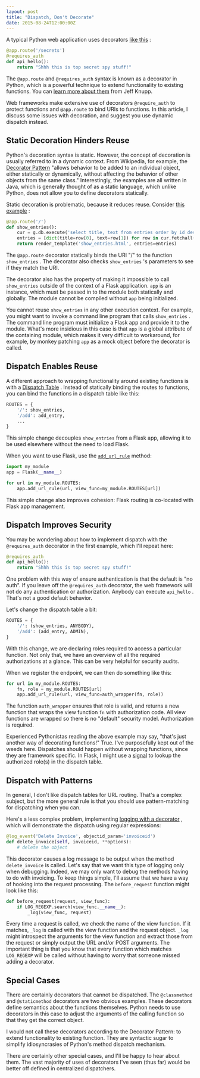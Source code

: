 ```yaml
---
layout: post
title: "Dispatch, Don't Decorate"
date: 2015-08-24T12:00:00Z
---
```


A typical Python web application uses decorators
[like this](http://n99.us/sgd)
:

```python
@app.route('/secrets')
@requires_auth
def api_hello():
    return "Shhh this is top secret spy stuff!"
```

The
 `@app.route`  and
 `@requires_auth`  syntax is known as a decorator in Python, which
is a powerful technique to extend functionality to existing functions.
You can
[learn more about them](http://n99.us/kaj)
 from Jeff Knupp.

Web frameworks make extensive use of
decorators
 `@require_auth`  to protect functions and
 `@app.route`  to bind URIs to functions.
In this article, I discuss some issues with decoration, and suggest you use
dynamic dispatch instead.

## Static Decoration Hinders Reuse

Python's decoration syntax is static. However, the concept of decoration is
usually referred to in a dynamic context. From Wikipedia, for example, the
[Decorator Pattern](http://n99.us/aay)
"allows behavior to be added to an individual object,
either statically or dynamically, without affecting the behavior
of other objects from the same class." Interestingly, the examples are
all written in Java, which is generally thought of as a static language, which
unlike Python, does not allow you to define decorators statically.

Static decoration is problematic, because it reduces reuse. Consider
[this example](http://n99.us/gjj)
:

```python
@app.route('/')
def show_entries():
    cur = g.db.execute('select title, text from entries order by id desc')
    entries = [dict(title=row[0], text=row[1]) for row in cur.fetchall()]
    return render_template('show_entries.html', entries=entries)
```

The
 `@app.route`  decorator statically binds the URI "/" to the function
 `show_entries` . The decorator also checks
 `show_entries` 's parameters to see if they match the URI.

The decorator also has the property of making it impossible
to call
 `show_entries`  outside of the context of a Flask application.
 `app`  is an instance, which must be passed in to the module
both statically and globally. The module cannot be
compiled without
 `app`  being initialized.

You cannot reuse
 `show_entries`  in any other execution context. For example, you might want
to invoke a command line program that calls
 `show_entries` . The command line program must
initialize a Flask app and provide it to the module. What's
more insidious in this case is that
 `app`  is a global attribute of the containing module, which makes
it very difficult to workaround, for example, by monkey
patching
 `app`  as a mock object before the decorator is called.

## Dispatch Enables Reuse

A different approach to wrapping functionality around existing functions
is with a
[Dispatch Table](http://n99.us/igp)
. Instead of statically binding the routes to functions, you can bind
the functions in a dispatch table like this:

```python
ROUTES = {
    '/': show_entries,
    '/add': add_entry,
    ...
}
```

This simple change decouples
 `show_entries`  from a Flask app, allowing it to be used elsewhere
without the need to load Flask.

When you want to
use Flask, use the
[ `add_url_rule`](http://n99.us/gtc)
 method:

```python
import my_module
app = Flask(__name__)

for url in my_module.ROUTES:
    app.add_url_rule(url, view_func=my_module.ROUTES[url])
```

This simple change also improves cohesion: Flask routing is
co-located with Flask app management.

## Dispatch Improves Security

You may be wondering about how to implement
dispatch with the
 `@requires_auth`  decorator in the first example, which I'll repeat here:

```python
@requires_auth
def api_hello():
    return "Shhh this is top secret spy stuff!"
```

One problem with this way of ensure authentication is that
the default is "no auth". If you leave off the
 `@requires_auth`  decorator, the web framework will not do any authentication
or authorization. Anybody can execute
 `api_hello` . That's not a good default behavior.

Let's change the dispatch table a bit:

```python
ROUTES = {
    '/': (show_entries, ANYBODY),
    '/add': (add_entry, ADMIN),
}
```

With this change, we are declaring roles required to access
a particular function. Not only that, we have an overview of
all the required authorizations at a glance. This can be very
helpful for security audits.

When we register the endpoint, we can then do something
like this:

```python
for url in my_module.ROUTES:
    fn, role = my_module.ROUTES[url]
    app.add_url_rule(url, view_func=auth_wrapper(fn, role))
```

The function
 `auth_wrapper`  ensures that role is valid, and returns a new function that
wraps the view function
 `fn`  with authorization code. All view functions are wrapped
so there is no "default" security model. Authorization is
required.

Experienced Pythonistas reading the above example
may say, "that's just another way of decorating functions!" True.
I've purposefully
kept out of the weeds here. Dispatches should happen without
wrapping functions, since they
are framework specific. In Flask, I might use a
[signal](http://n99.us/par)
 to lookup the authorized role(s) in the dispatch table.

## Dispatch with Patterns

In general, I don't like dispatch tables for URL routing. That's
a complex subject, but the more general rule is that you should
use pattern-matching for dispatching when you can.

Here's a less complex problem, implementing
[logging with a decorator](http://n99.us/ksv)
, which will demonstrate the dispatch using regular
expressions:

```python
@log_event('Delete Invoice', objectid_param='invoiceid')
def delete_invoice(self, invoiceid, **options):
    # delete the object
```

This decorator causes a log message to be output when
the method
 `delete_invoice`  is called. Let's say that we want this type of logging only
when debugging. Indeed, we may only want to debug
the methods having to do with invoicing. To keep things
simple, I'll assume that we have a way of hooking into
the request processing. The
 `before_request`  function might look like this:

```python
def before_request(request, view_func):
    if LOG_REGEXP.search(view_func.__name__):
        _log(view_func, request)
```

Every time a request is called, we check the name of the view
function. If it matches,
 `_log`  is called with the view function and the request object.
 `_log`  might introspect the arguments for the view function
and extract those from the request or simply output the
URL and/or POST arguments. The important thing is that
you know that every function which matches
 `LOG_REGEXP`  will be called without having to worry that someone missed
adding a decorator.

## Special Cases

There are certainly decorators that cannot be dispatched. The
 `@classmethod`  and
 `@staticmethod`  decorators are two obvious examples. These decorators define
semantics about the functions themselves. Python needs
to use decorators in this case to adjust the arguments of the
calling function so that they get the correct object.

I would not call these decorators according to the Decorator
Pattern: to extend functionality to existing function. They
are syntactic sugar to simplify idiosyncrasies of Python's
method dispatch mechanism.

There are certainly other special cases, and I'll be happy
to hear about them. The vast majority of uses of decorators
I've seen (thus far) would be better off defined in centralized
dispatchers.


